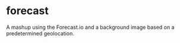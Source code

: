 forecast
========

A mashup using the Forecast.io and a background image based on a predetermined geolocation.
